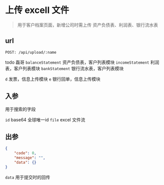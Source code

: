 # 上传 excell 文件

> 用于客户档案页面，新增公司时需上传 资产负债表、利润表、银行流水表

## url

```
POST: /api/upload/:name
```

todo 磊哥
`balanceStatement` 资产负债表，客户列表模块
`incomeStatement` 利润表，客户列表模块
`bankStatement` 银行流水表，客户列表模块

`d` 发票，信息上传模块
`e` 银行回单，信息上传模块

## 入参

用于搜索的字段

`id` base64 全球唯一id
`file` excel 文件流

## 出参

```json
{
    "code": 0,
    "message": "",
    "data": {}
}
```

`data` 用于提交时的回传
